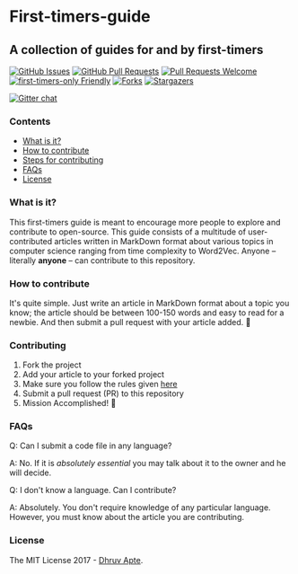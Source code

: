 # First-timers-guide

## A collection of guides for and by first-timers

[![GitHub Issues](https://img.shields.io/github/issues/the-ethan-hunt/first-timers-guide.svg?style=flat-square)](https://github.com/the-ethan-hunt/first-timers-guide/issues) [![GitHub Pull Requests](https://img.shields.io/github/issues-pr/the-ethan-hunt/first-timers-guide.svg?style=flat-square)](https://github.com/the-ethan-hunt/first-timers-guide/pulls) [![Pull Requests Welcome](https://img.shields.io/badge/PRs-welcome-green.svg?style=flat-square)](http://makeapullrequest.com)
[![first-timers-only Friendly](https://img.shields.io/badge/first--timers--only-friendly-yellow.svg?style=flat-square)](http://www.firsttimersonly.com/)
[![Forks](https://img.shields.io/github/forks/the-ethan-hunt/first-timers-guide.svg)](https://github.com/the-ethan-hunt/first-timers-guide/network)
[![Stargazers](https://img.shields.io/github/stars/the-ethan-hunt/first-timers-guide.svg)](https://github.com/the-ethan-hunt/first-timers-guide/stargazers)

[![Gitter chat](https://badges.gitter.im/first-timers-guide/Lobby.png)](https://gitter.im/first-timers-guide/Lobby)


### Contents

- [What is it?](#what)
- [How to contribute](#how)
- [Steps for contributing](#contributing)
- [FAQs](#faqs)
- [License](#license)

### What is it?

This first-timers guide is meant to encourage more people to explore and contribute to open-source. This guide consists of a multitude of user-contributed articles written in MarkDown format about various topics in computer science ranging from time complexity to Word2Vec.
Anyone – literally **anyone** – can contribute to this repository.

### How to contribute

It's quite simple. Just write an article in MarkDown format about a topic you know; the article should be between 100-150 words and
easy to read for a newbie. And then submit a pull request with your article added. :tada:

### Contributing

1) Fork the project
2) Add your article to your forked project
3) Make sure you follow the rules given [here](https://github.com/the-ethan-hunt/first-timers-guide/blob/master/CONTRIBUTING.md)
4) Submit a pull request (PR) to this repository
5) Mission Accomplished! :tada:

### FAQs

Q: Can I submit a code file in any language?

A: No. If it is *absolutely essential* you may talk about it to the owner and he will decide.

Q: I don't know a language. Can I contribute?

A: Absolutely. You don't require knowledge of any particular language. However, you must know about the article you are contributing.

### License

The MIT License 2017 - [Dhruv Apte](http://github.com/the-ethan-hunt/).
